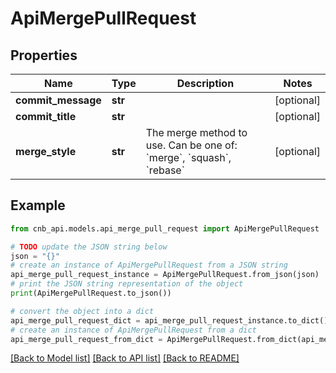 # ApiMergePullRequest


## Properties

Name | Type | Description | Notes
------------ | ------------- | ------------- | -------------
**commit_message** | **str** |  | [optional] 
**commit_title** | **str** |  | [optional] 
**merge_style** | **str** | The merge method to use. Can be one of: &#x60;merge&#x60;, &#x60;squash&#x60;, &#x60;rebase&#x60; | [optional] 

## Example

```python
from cnb_api.models.api_merge_pull_request import ApiMergePullRequest

# TODO update the JSON string below
json = "{}"
# create an instance of ApiMergePullRequest from a JSON string
api_merge_pull_request_instance = ApiMergePullRequest.from_json(json)
# print the JSON string representation of the object
print(ApiMergePullRequest.to_json())

# convert the object into a dict
api_merge_pull_request_dict = api_merge_pull_request_instance.to_dict()
# create an instance of ApiMergePullRequest from a dict
api_merge_pull_request_from_dict = ApiMergePullRequest.from_dict(api_merge_pull_request_dict)
```
[[Back to Model list]](../README.md#documentation-for-models) [[Back to API list]](../README.md#documentation-for-api-endpoints) [[Back to README]](../README.md)


